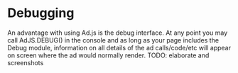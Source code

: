 # Debugging

An advantage with using Ad.js is the debug interface. At any point you may call AdJS.DEBUG() in the console and as long as your page includes the Debug module, information on all details of the ad calls/code/etc will appear on screen where the ad would normally render. TODO: elaborate and screenshots

